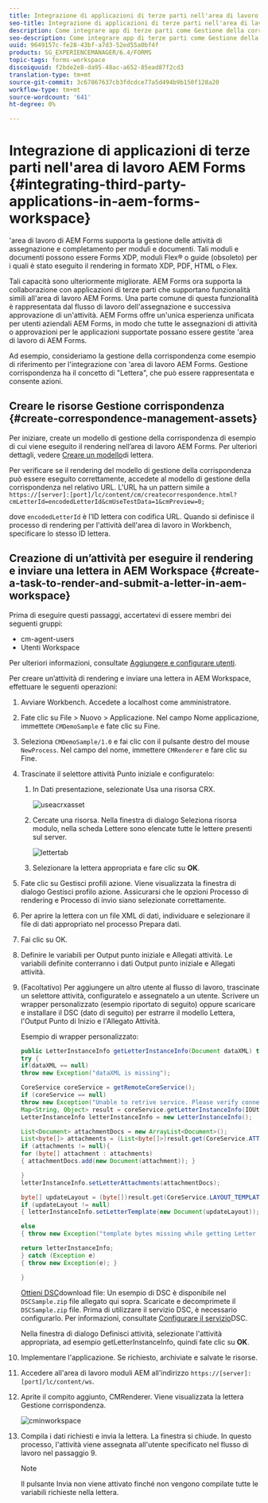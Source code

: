 ```yaml
---
title: Integrazione di applicazioni di terze parti nell'area di lavoro  AEM Forms
seo-title: Integrazione di applicazioni di terze parti nell'area di lavoro  AEM Forms
description: Come integrare app di terze parti come Gestione della corrispondenza nell'area di lavoro  AEM Forms.
seo-description: Come integrare app di terze parti come Gestione della corrispondenza nell'area di lavoro  AEM Forms.
uuid: 9649157c-fe28-43bf-a7d3-52ed55a0bf4f
products: SG_EXPERIENCEMANAGER/6.4/FORMS
topic-tags: forms-workspace
discoiquuid: f2bde2e8-da95-48ac-a652-85ead87f2cd3
translation-type: tm+mt
source-git-commit: 3c67867637cb3fdcdce77a5d494b9b150f128a20
workflow-type: tm+mt
source-wordcount: '641'
ht-degree: 0%

---
```



# Integrazione di applicazioni di terze parti nell&#39;area di lavoro  AEM Forms {#integrating-third-party-applications-in-aem-forms-workspace}

&#39;area di lavoro di AEM Forms supporta la gestione delle attività di assegnazione e completamento per moduli e documenti. Tali moduli e documenti possono essere Forms XDP, moduli Flex® o guide (obsoleto) per i quali è stato eseguito il rendering in formato XDP, PDF, HTML o Flex.

Tali capacità sono ulteriormente migliorate.  AEM Forms ora supporta la collaborazione con applicazioni di terze parti che supportano funzionalità simili all&#39;area di lavoro  AEM Forms. Una parte comune di questa funzionalità è rappresentata dal flusso di lavoro dell&#39;assegnazione e successiva approvazione di un&#39;attività.  AEM Forms offre un&#39;unica esperienza unificata per  utenti aziendali AEM Forms, in modo che tutte le assegnazioni di attività o approvazioni per le applicazioni supportate possano essere gestite &#39;area di lavoro di AEM Forms.

Ad esempio, consideriamo la gestione della corrispondenza come esempio di riferimento per l&#39;integrazione con &#39;area di lavoro AEM Forms. Gestione corrispondenza ha il concetto di &quot;Lettera&quot;, che può essere rappresentata e consente azioni.

## Creare le risorse Gestione corrispondenza {#create-correspondence-management-assets}

Per iniziare, create un modello di gestione della corrispondenza di esempio di cui viene eseguito il rendering nell’area di lavoro  AEM Forms. Per ulteriori dettagli, vedere [Creare un modello](/help/forms/using/create-letter.md)di lettera.

Per verificare se il rendering del modello di gestione della corrispondenza può essere eseguito correttamente, accedete al modello di gestione della corrispondenza nel relativo URL. L&#39;URL ha un pattern simile a `https://[server]:[port]/lc/content/cm/createcorrespondence.html?cmLetterId=encodedLetterId&cmUseTestData=1&cmPreview=0;`

dove `encodedLetterId` è l’ID lettera con codifica URL. Quando si definisce il processo di rendering per l&#39;attività dell&#39;area di lavoro in Workbench, specificare lo stesso ID lettera.

## Creazione di un’attività per eseguire il rendering e inviare una lettera in AEM Workspace {#create-a-task-to-render-and-submit-a-letter-in-aem-workspace}

Prima di eseguire questi passaggi, accertatevi di essere membri dei seguenti gruppi:

* cm-agent-users
* Utenti Workspace

Per ulteriori informazioni, consultate [Aggiungere e configurare utenti](/help/forms/using/admin-help/adding-configuring-users.md).

Per creare un’attività di rendering e inviare una lettera in AEM Workspace, effettuare le seguenti operazioni:

1. Avviare Workbench. Accedete a localhost come amministratore.
1. Fate clic su File > Nuovo > Applicazione. Nel campo Nome applicazione, immettete `CMDemoSample` e fate clic su Fine.
1. Seleziona `CMDemoSample/1.0` e fai clic con il pulsante destro del mouse `NewProcess`. Nel campo del nome, immettere `CMRenderer` e fare clic su Fine.
1. Trascinate il selettore attività Punto iniziale e configuratelo:

   1. In Dati presentazione, selezionate Usa una risorsa CRX.

      ![useacrxasset](assets/useacrxasset.png)

   1. Cercate una risorsa. Nella finestra di dialogo Seleziona risorsa modulo, nella scheda Lettere sono elencate tutte le lettere presenti sul server.

      ![lettertab](assets/lettertab.png)

   1. Selezionare la lettera appropriata e fare clic su **OK**.

1. Fate clic su Gestisci profili azione. Viene visualizzata la finestra di dialogo Gestisci profilo azione. Assicurarsi che le opzioni Processo di rendering e Processo di invio siano selezionate correttamente.
1. Per aprire la lettera con un file XML di dati, individuare e selezionare il file di dati appropriato nel processo Prepara dati.
1. Fai clic su OK.
1. Definire le variabili per Output punto iniziale e Allegati attività. Le variabili definite conterranno i dati Output punto iniziale e Allegati attività.
1. (Facoltativo) Per aggiungere un altro utente al flusso di lavoro, trascinate un selettore attività, configuratelo e assegnatelo a un utente. Scrivere un wrapper personalizzato (esempio riportato di seguito) oppure scaricare e installare il DSC (dato di seguito) per estrarre il modello Lettera, l&#39;Output Punto di Inizio e l&#39;Allegato Attività.

   Esempio di wrapper personalizzato:

   ```java
   public LetterInstanceInfo getLetterInstanceInfo(Document dataXML) throws Exception {
   try {
   if(dataXML == null)
   throw new Exception("dataXML is missing");
   
   CoreService coreService = getRemoteCoreService();
   if (coreService == null)
   throw new Exception("Unable to retrive service. Please verify connection details.");
   Map<String, Object> result = coreService.getLetterInstanceInfo(IOUtils.toString(dataXML.getInputStream(), "UTF-8"));
   LetterInstanceInfo letterInstanceInfo = new LetterInstanceInfo();
   
   List<Document> attachmentDocs = new ArrayList<Document>();
   List<byte[]> attachments = (List<byte[]>)result.get(CoreService.ATTACHMENT_KEY);
   if (attachments != null){
   for (byte[] attachment : attachments)
   { attachmentDocs.add(new Document(attachment)); }
   
   }
   letterInstanceInfo.setLetterAttachments(attachmentDocs);
   
   byte[] updateLayout = (byte[])result.get(CoreService.LAYOUT_TEMPLATE_KEY);
   if (updateLayout != null)
   { letterInstanceInfo.setLetterTemplate(new Document(updateLayout)); }
   
   else
   { throw new Exception("template bytes missing while getting Letter instance Info."); }
   
   return letterInstanceInfo;
   } catch (Exception e)
   { throw new Exception(e); }
   
   }
   ```

   [Ottieni DSC](assets/dscsample.zip)download file: Un esempio di DSC è disponibile nel `DSCSample.zip` file allegato qui sopra. Scaricate e decomprimete il `DSCSample.zip` file. Prima di utilizzare il servizio DSC, è necessario configurarlo. Per informazioni, consultate [Configurare il servizio](/help/forms/using/add-action-button-in-create-correspondence-ui.md#p-configure-the-dsc-service-p)DSC.

   Nella finestra di dialogo Definisci attività, selezionate l&#39;attività appropriata, ad esempio getLetterInstanceInfo, quindi fate clic su **OK**.

1. Implementare l&#39;applicazione. Se richiesto, archiviate e salvate le risorse.
1. Accedere all&#39;area di lavoro moduli AEM all&#39;indirizzo `https://[server]:[port]/lc/content/ws`.
1. Aprite il compito aggiunto, CMRenderer. Viene visualizzata la lettera Gestione corrispondenza.

   ![cminworkspace](assets/cminworkspace.png)

1. Compila i dati richiesti e invia la lettera. La finestra si chiude. In questo processo, l&#39;attività viene assegnata all&#39;utente specificato nel flusso di lavoro nel passaggio 9.

   >[!NOTE]
   >
   >Il pulsante Invia non viene attivato finché non vengono compilate tutte le variabili richieste nella lettera.

